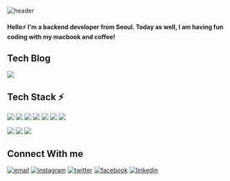 ![header](https://capsule-render.vercel.app/api?type=rect&color=0:9966FF,100:FFCCCC&height=300&section=header&text=Nicky&fontSize=90&animation=fadeIn&fontColor=666699&stroke=00FF00)

#### Hello⚡️ I'm a backend developer from Seoul. Today as well, I am having fun coding with my macbook and coffee!

## Tech Blog 
<a href="https://velog.io/@jsj3282"><img src="https://img.shields.io/badge/Tech%20Blog-11B48A?style=for-the-badge&logo=Vimeo&logoColor=white&link=https://velog.io/@jsj3282"/></a>

## Tech Stack ⚡
<img src="https://img.shields.io/badge/JAVA-007396?style=for-the-badge&logo=java&logoColor=white"/> <img src="https://img.shields.io/badge/Spring-6DB33F?style=for-the-badge&logo=spring&logoColor=white"/> <img src="https://img.shields.io/badge/MySQL-4479A1?style=for-the-badge&logo=MySQL&logoColor=white"/> <img src="https://img.shields.io/badge/PostgreSQL-4169E1?style=for-the-badge&logo=PostgreSQL&logoColor=white"/> <img src="https://img.shields.io/badge/Jenkins-D24939?style=for-the-badge&logo=Jenkins&logoColor=white"/> <img src="https://img.shields.io/badge/aws-232F3E?style=for-the-badge&logo=aws&logoColor=white"/> <img src="https://img.shields.io/badge/github-181717?style=for-the-badge&logo=github&logoColor=white"/>

<img src="https://img.shields.io/badge/html5-E34F26?style=for-the-badge&logo=html5&logoColor=white"/> <img src="https://img.shields.io/badge/css3-1572B6?style=for-the-badge&logo=css3&logoColor=white"/> <img src="https://img.shields.io/badge/javascript-F7DF1E?style=for-the-badge&logo=javascript&logoColor=white"/> 

## Connect With me 
<a href="mailto:jeongseonju15@gmail.com"><img src="https://img.icons8.com/color/96/000000/gmail.png" alt="email"/></a>
<a href="https://www.instagram.com/de_sj_awa"><img src="https://img.icons8.com/color/96/000000/instagram-new.png" alt="instagram"/></a>
<a href="https://twitter.com/nicky_daynews"><img src="https://img.icons8.com/color/96/000000/twitter-squared.png" alt="twitter"/></a>
<a href="https://www.facebook.com/jsj3282"><img src="https://img.icons8.com/color/96/000000/facebook.png" alt="facebook"/></a>
<a href="https://www.linkedin.com/in/seonju-jeong-8787911b6"><img src="https://img.icons8.com/color/96/000000/linkedin.png" alt="linkedin"/></a>
